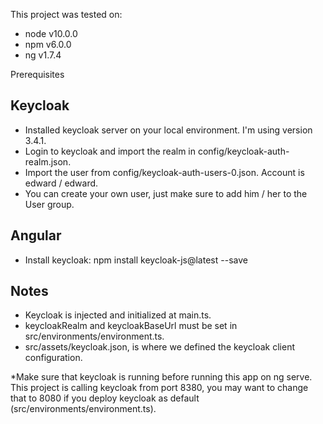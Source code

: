 This project was tested on:
 - node v10.0.0
 - npm v6.0.0
 - ng v1.7.4

Prerequisites

Keycloak
--
 - Installed keycloak server on your local environment. I'm using version 3.4.1.
 - Login to keycloak and import the realm in config/keycloak-auth-realm.json.
 - Import the user from config/keycloak-auth-users-0.json. Account is edward / edward.
 - You can create your own user, just make sure to add him / her to the User group.
 
Angular
--
 - Install keycloak: npm install keycloak-js@latest --save 
 
Notes
--
  - Keycloak is injected and initialized at main.ts.
  - keycloakRealm and keycloakBaseUrl must be set in src/environments/environment.ts.
  - src/assets/keycloak.json, is where we defined the keycloak client configuration.
  
  
*Make sure that keycloak is running before running this app on ng serve. This project is calling keycloak from port 8380, you may want to change that to 8080 if you deploy keycloak as default (src/environments/environment.ts).